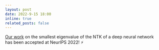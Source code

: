 ```yaml
---
layout: post
date: 2022-9-15 18:00
inline: true
related_posts: false
---
```


[Our work](https://arxiv.org/abs/2205.10217) on the smallest eigenvalue of the NTK of a deep neural network has been accepted at NeurIPS 2022! :zap:
